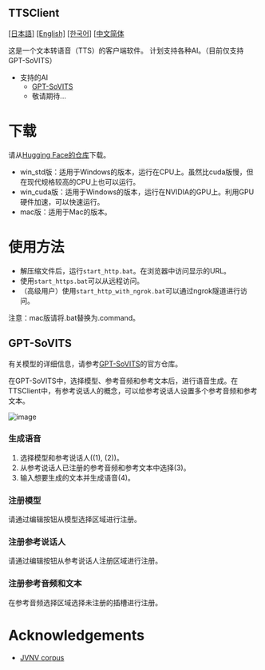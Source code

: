 TTSClient
---
  [[日本語]](./README.md) [[English]](./README_en.md) [[한국어]](./README_ko.md) [[中文简体](./README_cn.md)

这是一个文本转语音（TTS）的客户端软件。
计划支持各种AI。（目前仅支持GPT-SoVITS）

- 支持的AI
  - [GPT-SoVITS](https://github.com/RVC-Boss/GPT-SoVITS)
  - 敬请期待...

# 下载
请从[Hugging Face的仓库](https://huggingface.co/wok000/ttsclient000/tree/main)下载。

- win_std版：适用于Windows的版本，运行在CPU上。虽然比cuda版慢，但在现代规格较高的CPU上也可以运行。
- win_cuda版：适用于Windows的版本，运行在NVIDIA的GPU上。利用GPU硬件加速，可以快速运行。
- mac版：适用于Mac的版本。

# 使用方法
- 解压缩文件后，运行`start_http.bat`。在浏览器中访问显示的URL。
- 使用`start_https.bat`可以从远程访问。
- （高级用户）使用`start_http_with_ngrok.bat`可以通过ngrok隧道进行访问。

注意：mac版请将.bat替换为.command。

## GPT-SoVITS

有关模型的详细信息，请参考[GPT-SoVITS](https://github.com/RVC-Boss/GPT-SoVITS)的官方仓库。

在GPT-SoVITS中，选择模型、参考音频和参考文本后，进行语音生成。在TTSClient中，有参考说话人的概念，可以给参考说话人设置多个参考音频和参考文本。

![image](https://github.com/user-attachments/assets/032a65ed-b9d5-4f8a-8efe-73bd10b66593)

### 生成语音

1. 选择模型和参考说话人((1), (2))。
2. 从参考说话人已注册的参考音频和参考文本中选择(3)。
3. 输入想要生成的文本并生成语音(4)。

### 注册模型

请通过编辑按钮从模型选择区域进行注册。

### 注册参考说话人

请通过编辑按钮从参考说话人注册区域进行注册。

### 注册参考音频和文本

在参考音频选择区域选择未注册的插槽进行注册。


# Acknowledgements
- [JVNV corpus](https://sites.google.com/site/shinnosuketakamichi/research-topics/jvnv_corpus)